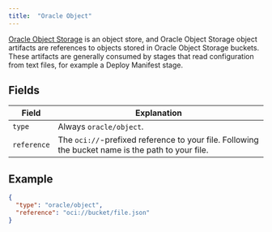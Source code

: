 ```yaml
---
title:  "Oracle Object"
---
```


[Oracle Object Storage](https://docs.cloud.oracle.com/iaas/Content/Object/Concepts/objectstorageoverview.htm) is an object store,
and Oracle Object Storage object artifacts are references to objects stored in Oracle Object Storage buckets.
These artifacts are generally consumed by stages that read configuration from text files, for example a Deploy Manifest stage.

## Fields

| Field | Explanation |
|-|-----------|
| `type` | Always `oracle/object`. |
| `reference` | The `oci://`-prefixed reference to your file. Following the bucket name is the path to your file. |

## Example

```json
{
  "type": "oracle/object",
  "reference": "oci://bucket/file.json"
}
```
